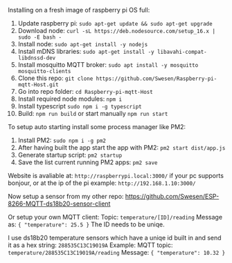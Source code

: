Installing on a fresh image of raspberry pi OS full:
1. Update raspberry pi: `sudo apt-get update && sudo apt-get upgrade`
2. Download node: `curl -sL https://deb.nodesource.com/setup_16.x | sudo -E bash -`
3. Install node: `sudo apt-get install -y nodejs`
4. Install mDNS libraries: `sudo apt-get install -y libavahi-compat-libdnssd-dev`
5. Install mosquitto MQTT broker: `sudo apt install -y mosquitto mosquitto-clients`
6. Clone this repo: `git clone https://github.com/Swesen/Raspberry-pi-mqtt-Host.git`
7. Go into repo folder: `cd Raspberry-pi-mqtt-Host`
8. Install required node modules: `npm i`
9. Install typescript `sudo npm i -g typescript`
10. Build: `npm run build` or start manually `npm run start`

To setup auto starting install some process manager like PM2:
1. Install PM2: `sudo npm i -g pm2`
2. After having built the app start the app with PM2:
    `pm2 start dist/app.js`
3. Generate startup script: `pm2 startup`
4. Save the list current running PM2 apps: `pm2 save`

Website is avaliable at: `http://raspberrypi.local:3000/` if your pc supports bonjour,
or at the ip of the pi example: `http://192.168.1.10:3000/` 

Now setup a sensor from my other repo: https://github.com/Swesen/ESP-8266-MQTT-ds18b20-sensor-client

Or setup your own MQTT client:
    Topic: `temperature/[ID]/reading`
    Message as: `{ "temperature": 25.5 }`
The ID needs to be uniqe.

I use ds18b20 temperature sensors which have a uniqe id built in and send it as a hex string: `288535C13C19019A`
Example: 
    MQTT topic: `temperature/288535C13C19019A/reading`
    Message: `{ "temperature": 10.32 }`